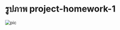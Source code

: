 # รูปภาพ project-homework-1 

![pic](https://github.com/nutter-nut/project-homework-1/blob/main/img%20homework1.jpg?raw=true)
